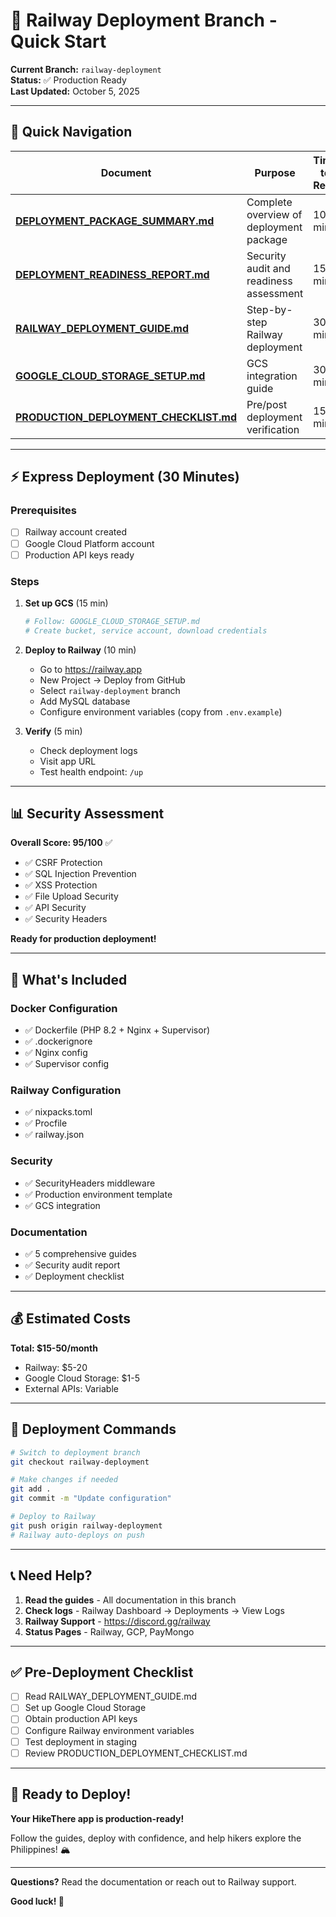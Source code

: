# 🚂 Railway Deployment Branch - Quick Start

**Current Branch:** `railway-deployment`  
**Status:** ✅ Production Ready  
**Last Updated:** October 5, 2025

---

## 🎯 Quick Navigation

| Document | Purpose | Time to Read |
|----------|---------|--------------|
| **[DEPLOYMENT_PACKAGE_SUMMARY.md](DEPLOYMENT_PACKAGE_SUMMARY.md)** | Complete overview of deployment package | 10 min |
| **[DEPLOYMENT_READINESS_REPORT.md](DEPLOYMENT_READINESS_REPORT.md)** | Security audit and readiness assessment | 15 min |
| **[RAILWAY_DEPLOYMENT_GUIDE.md](RAILWAY_DEPLOYMENT_GUIDE.md)** | Step-by-step Railway deployment | 30 min |
| **[GOOGLE_CLOUD_STORAGE_SETUP.md](GOOGLE_CLOUD_STORAGE_SETUP.md)** | GCS integration guide | 30 min |
| **[PRODUCTION_DEPLOYMENT_CHECKLIST.md](PRODUCTION_DEPLOYMENT_CHECKLIST.md)** | Pre/post deployment verification | 15 min |

---

## ⚡ Express Deployment (30 Minutes)

### Prerequisites
- [ ] Railway account created
- [ ] Google Cloud Platform account
- [ ] Production API keys ready

### Steps

1. **Set up GCS** (15 min)
   ```bash
   # Follow: GOOGLE_CLOUD_STORAGE_SETUP.md
   # Create bucket, service account, download credentials
   ```

2. **Deploy to Railway** (10 min)
   - Go to https://railway.app
   - New Project → Deploy from GitHub
   - Select `railway-deployment` branch
   - Add MySQL database
   - Configure environment variables (copy from `.env.example`)

3. **Verify** (5 min)
   - Check deployment logs
   - Visit app URL
   - Test health endpoint: `/up`

---

## 📊 Security Assessment

**Overall Score: 95/100** ✅

- ✅ CSRF Protection
- ✅ SQL Injection Prevention
- ✅ XSS Protection
- ✅ File Upload Security
- ✅ API Security
- ✅ Security Headers

**Ready for production deployment!**

---

## 🐳 What's Included

### Docker Configuration
- ✅ Dockerfile (PHP 8.2 + Nginx + Supervisor)
- ✅ .dockerignore
- ✅ Nginx config
- ✅ Supervisor config

### Railway Configuration
- ✅ nixpacks.toml
- ✅ Procfile
- ✅ railway.json

### Security
- ✅ SecurityHeaders middleware
- ✅ Production environment template
- ✅ GCS integration

### Documentation
- ✅ 5 comprehensive guides
- ✅ Security audit report
- ✅ Deployment checklist

---

## 💰 Estimated Costs

**Total: $15-50/month**

- Railway: $5-20
- Google Cloud Storage: $1-5
- External APIs: Variable

---

## 🚀 Deployment Commands

```bash
# Switch to deployment branch
git checkout railway-deployment

# Make changes if needed
git add .
git commit -m "Update configuration"

# Deploy to Railway
git push origin railway-deployment
# Railway auto-deploys on push
```

---

## 📞 Need Help?

1. **Read the guides** - All documentation in this branch
2. **Check logs** - Railway Dashboard → Deployments → View Logs
3. **Railway Support** - https://discord.gg/railway
4. **Status Pages** - Railway, GCP, PayMongo

---

## ✅ Pre-Deployment Checklist

- [ ] Read RAILWAY_DEPLOYMENT_GUIDE.md
- [ ] Set up Google Cloud Storage
- [ ] Obtain production API keys
- [ ] Configure Railway environment variables
- [ ] Test deployment in staging
- [ ] Review PRODUCTION_DEPLOYMENT_CHECKLIST.md

---

## 🎉 Ready to Deploy!

**Your HikeThere app is production-ready!**

Follow the guides, deploy with confidence, and help hikers explore the Philippines! 🏔️

---

**Questions?** Read the documentation or reach out to Railway support.

**Good luck! 🚀**

